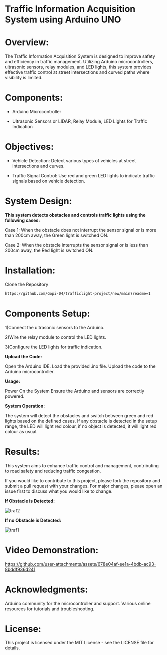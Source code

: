 # Traffic Information Acquisition System using Arduino UNO

# Overview:

The Traffic Information Acquisition System is designed to improve safety and efficiency in traffic management. Utilizing Arduino microcontrollers, ultrasonic sensors, relay modules, and LED lights, this system provides effective traffic control at street intersections and curved paths where visibility is limited.

# **Components:**

- Arduino Microcontroller

- Ultrasonic Sensors or LIDAR, Relay Module, LED Lights for Traffic Indication

# **Objectives:**

- Vehicle Detection: Detect various types of vehicles at street intersections and curves.

- Traffic Signal Control: Use red and green LED lights to indicate traffic signals based on vehicle detection.

# **System Design:**

**This system detects obstacles and controls traffic lights using the following cases:**

Case 1: When the obstacle does not interrupt the sensor signal or is more than 200cm away, the Green light is switched ON.

Case 2: When the obstacle interrupts the sensor signal or is less than 200cm away, the Red light is switched ON.

# **Installation:**

Clone the Repository
```bash
https://github.com/Gopi-04/trafficlight-project/new/main?readme=1
```

# **Components Setup:**

1)Connect the ultrasonic sensors to the Arduino.

2)Wire the relay module to control the LED lights.

3)Configure the LED lights for traffic indication.

**Upload the Code:**

Open the Arduino IDE.
Load the provided .ino file.
Upload the code to the Arduino microcontroller.

**Usage:**

Power On the System
Ensure the Arduino and sensors are correctly powered.

**System Operation:**

The system will detect the obstacles and switch between green and red lights based on the defined cases.
If any obstacle is detected in the setup range, the LED will light red colour, if no object is detected, it will light red colour as usual.

# **Results:**

This system aims to enhance traffic control and management, contributing to road safety and reducing traffic congestion.

If you would like to contribute to this project, please fork the repository and submit a pull request with your changes. For major changes, please open an issue first to discuss what you would like to change.

**If Obstacle is Detected:**

![traf2](https://github.com/user-attachments/assets/e739f2dc-ddb8-418b-a2dc-ab627b69ce5f)


**If no Obstacle is Detected:**

![traf1](https://github.com/user-attachments/assets/27010d5d-335e-44b5-80da-5b57062a41d5)


# **Video Demonstration:**


https://github.com/user-attachments/assets/678e04af-ee1a-4bdb-ac93-8bddf936d241


# **Acknowledgments:**

Arduino community for the microcontroller and support.
Various online resources for tutorials and troubleshooting.

# **License:**

This project is licensed under the MIT License - see the LICENSE file for details.
